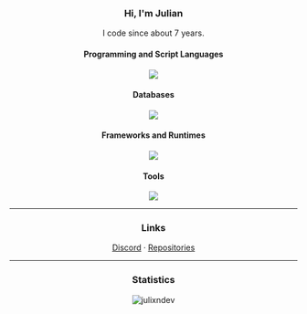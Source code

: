 <br />
<p align="center">
  <h3 align="center">Hi, I'm Julian</h3>
  <p align="center">
    I code since about 7 years.
  </p>
    <div align="center">
      <h4>Programming and Script Languages</h4>
      <p align="center">
        <a href="https://skillicons.dev">
          <img src="https://skillicons.dev/icons?i=js,ts,html,css,go,kotlin,java,cs" />
        </a>
      </p>
      <h4>Databases</h4>
      <p align="center">
        <a href="https://skillicons.dev">
          <img src="https://skillicons.dev/icons?i=postgres,mysql,mongo" />
        </a>
      </p>
      <h4>Frameworks and Runtimes</h4>
      <p align="center">
        <a href="https://skillicons.dev">
          <img src="https://skillicons.dev/icons?i=angular,nuxtjs,deno,nodejs" />
        </a>
      </p>
      <h4>Tools</h4>
      <p align="center">
        <a href="https://skillicons.dev">
          <img src="https://skillicons.dev/icons?i=figma,kubernetes,docker,git,idea,vscode" />
        </a>
      </p>
  </div>
  <hr>
  <h3 align="center">Links</h3>
  <p align="center">
    <a href="https://discordapp.com/users/836871120636215327">Discord</a>
    ·
    <a href="https://github.com/JulixnDev?tab=repositories">Repositories</a>
  </p>

<hr>

<div align="center">
  <h3>Statistics</h3>

  ![julixndev](https://github-readme-stats.vercel.app/api?username=julixndev&show_icons=true&locale=en&theme=tokyonight)
</div>



